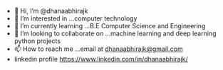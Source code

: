 - 👋 Hi, I’m @dhanaabhirajk
- 👀 I’m interested in ...computer technology
- 🌱 I’m currently learning ...B.E Computer Science and Engineering
- 💞️ I’m looking to collaborate on ...machine learning and deep learning python projects
- 📫 How to reach me ...email at dhanaabhirajk@gmail.com
- linkedin profile https://www.linkedin.com/in/dhanaabhirajk/
<!---
dhanaabhirajk/dhanaabhirajk is a ✨ special ✨ repository because its `README.md` (this file) appears on your GitHub profile.
You can click the Preview link to take a look at your changes.
--->
